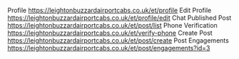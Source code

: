 Profile		https://leightonbuzzardairportcabs.co.uk/et/profile
 Edit Profile		https://leightonbuzzardairportcabs.co.uk/et/profile/edit
 Chat
 Published Post		https://leightonbuzzardairportcabs.co.uk/et/post/list
 Phone Verification	https://leightonbuzzardairportcabs.co.uk/et/verify-phone
 Create Post		https://leightonbuzzardairportcabs.co.uk/et/post/create
 Post Engagements	https://leightonbuzzardairportcabs.co.uk/et/post/engagements?id=3